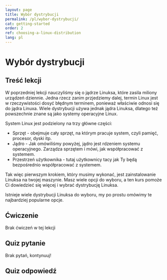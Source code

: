 ```yaml
---
layout: page
title: Wybór dystrybucji
permalink: /pl/wybor-dystrybucji/
cat: getting-started
order: 2
ref: choosing-a-linux-distribution
lang: pl
---
```


# Wybór dystrybucji

## Treść lekcji

W poprzedniej lekcji nauczyliśmy się o jądrze Linuksa, które zasila miliony urządzeń dziennie. Jedna rzecz zanim przjedziemy dalej, termin Linux jest w rzeczywistości dosyć błędnym terminem, ponieważ właściwie odnosi się do jądra Linuxa. Wiele dystrybucji używa jednak jądra Linuksa, dlatego też powszechnie znane są jako systemy operacyjne Linux. 

System Linux jest podzielony na trzy główne części:

<ul>
<li>Sprzęt - obejmuje cały sprzęt, na którym pracuje system, czyli pamięć, procesor, dyski itp.</li>
<li>Jądro - Jak omówiliśmy powyżej, jądro jest rdzeniem systemu operacyjnego. Zarządza sprzętem i mówi, jak współpracować z systemem.</li>
<li>Przestrzeń użytkownika - tutaj użytkownicy tacy jak Ty będą bezpośrednio współpracować z systemem.</li>
</ul>

Tak więc pierwszym krokiem, który musimy wykonać, jest zainstalowanie Linuksa na twojej maszynie. Masz wiele opcji do wyboru, a ten kurs pomoże Ci dowiedzieć się więcej i wybrać dystrybucję Linuksa. 

Istnieje wiele dystrybucji Linuksa do wyboru, my po prostu omówimy te najbardziej popularne opcje. 


## Ćwiczenie

Brak ćwiczeń w tej lekcji

## Quiz pytanie

Brak pytań, kontynuuj!

## Quiz odpowiedź